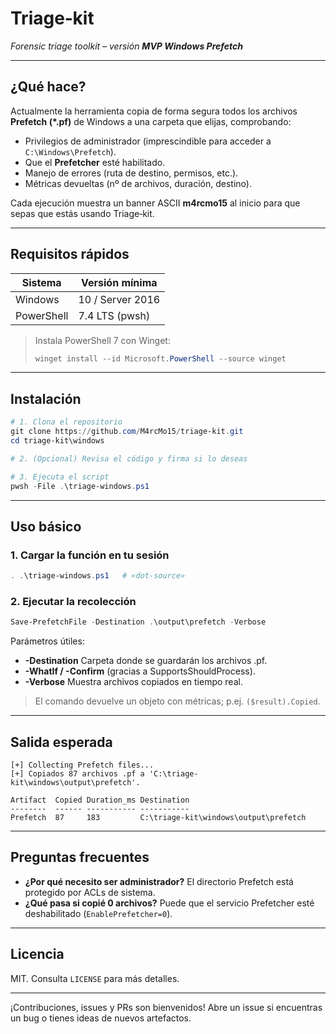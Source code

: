 # Triage‑kit

*Forensic triage toolkit – versión **MVP Windows Prefetch***

---

## ¿Qué hace?

Actualmente la herramienta copia de forma segura todos los archivos **Prefetch (\*.pf)** de Windows a una carpeta que elijas, comprobando:

* Privilegios de administrador (imprescindible para acceder a `C:\Windows\Prefetch`).
* Que el **Prefetcher** esté habilitado.
* Manejo de errores (ruta de destino, permisos, etc.).
* Métricas devueltas (nº de archivos, duración, destino).

Cada ejecución muestra un banner ASCII **m4rcmo15** al inicio para que sepas que estás usando Triage‑kit.

---

## Requisitos rápidos

| Sistema    | Versión mínima   |
| ---------- | ---------------- |
| Windows    | 10 / Server 2016 |
| PowerShell | 7.4 LTS (pwsh)   |

> Instala PowerShell 7 con Winget:
>
> ```powershell
> winget install --id Microsoft.PowerShell --source winget
> ```

---

## Instalación

```powershell
# 1. Clona el repositorio
git clone https://github.com/M4rcMo15/triage-kit.git
cd triage-kit\windows

# 2. (Opcional) Revisa el código y firma si lo deseas

# 3. Ejecuta el script
pwsh -File .\triage-windows.ps1
```

---

## Uso básico

### 1. Cargar la función en tu sesión

```powershell
. .\triage-windows.ps1   # «dot‑source»
```

### 2. Ejecutar la recolección

```powershell
Save-PrefetchFile -Destination .\output\prefetch -Verbose
```

Parámetros útiles:

* **-Destination**  Carpeta donde se guardarán los archivos .pf.
* **-WhatIf / -Confirm**  (gracias a SupportsShouldProcess).
* **-Verbose**  Muestra archivos copiados en tiempo real.

> El comando devuelve un objeto con métricas; p.ej. `($result).Copied`.

---

## Salida esperada

```
[+] Collecting Prefetch files...
[+] Copiados 87 archivos .pf a 'C:\triage-kit\windows\output\prefetch'.

Artifact  Copied Duration_ms Destination                                
--------  ------ ----------- -----------                                
Prefetch  87     183         C:\triage-kit\windows\output\prefetch
```

---

## Preguntas frecuentes

* **¿Por qué necesito ser administrador?**  El directorio Prefetch está protegido por ACLs de sistema.
* **¿Qué pasa si copié 0 archivos?**  Puede que el servicio Prefetcher esté deshabilitado (`EnablePrefetcher=0`).

---

## Licencia

MIT. Consulta `LICENSE` para más detalles.

---

¡Contribuciones, issues y PRs son bienvenidos! Abre un issue si encuentras un bug o tienes ideas de nuevos artefactos.
